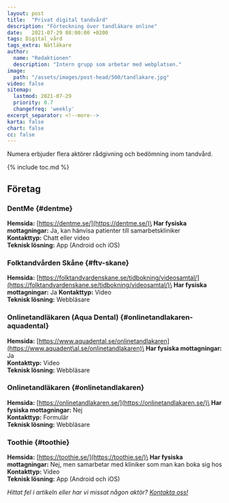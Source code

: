 ```yaml
---
layout: post
title:  "Privat digital tandvård"
description: "Förteckning över tandläkare online"
date:   2021-07-29 08:00:00 +0200
tags: Digital_vård
tags_extra: Nätläkare
author:
  name: "Redaktionen"
  description: "Intern grupp som arbetar med webplatsen."
image:
  path: "/assets/images/post-head/500/tandlakare.jpg"
video: false
sitemap:
  lastmod: 2021-07-29
  priority: 0.7
  changefreq: 'weekly'
excerpt_separator: <!--more-->
karta: false
chart: false
cc: false
---
```

Numera erbjuder flera aktörer rådgivning och bedömning inom tandvård.
<!--more-->
{% include toc.md %}

## Företag
### DentMe {#dentme}
**Hemsida:** [https://dentme.se/](https://dentme.se/)\
**Har fysiska mottagningar:** Ja, kan hänvisa patienter till samarbetskliniker\
**Kontakttyp:** Chatt eller video\
**Teknisk lösning:** App (Android och iOS)
### Folktandvården Skåne {#ftv-skane}
**Hemsida:** [https://folktandvardenskane.se/tidbokning/videosamtal/](https://folktandvardenskane.se/tidbokning/videosamtal/)\
**Har fysiska mottagningar:** Ja
**Kontakttyp:** Video\
**Teknisk lösning:** Webbläsare
### Onlinetandläkaren (Aqua Dental) {#onlinetandlakaren-aquadental}
**Hemsida:** [https://www.aquadental.se/onlinetandlakaren](https://www.aquadent\al.se/onlinetandlakaren)\
**Har fysiska mottagningar:** Ja\
**Kontakttyp:** Video\
**Teknisk lösning:** Webbläsare
### Onlinetandläkaren {#onlinetandlakaren}
**Hemsida:** [https://onlinetandlakaren.se/](https://onlinetandlakaren.se/)\
**Har fysiska mottagningar:** Nej\
**Kontakttyp:** Formulär\
**Teknisk lösning:** Webbläsare
### Toothie {#toothie}
**Hemsida:** [https://toothie.se/](https://toothie.se/)\
**Har fysiska mottagningar:** Nej, men samarbetar med kliniker som man kan boka sig hos\
**Kontakttyp:** Video\
**Teknisk lösning:** App (Android och iOS)

*Hittat fel i artikeln eller har vi missat någon aktör? [Kontakta oss!](/index.html#form-message)*
